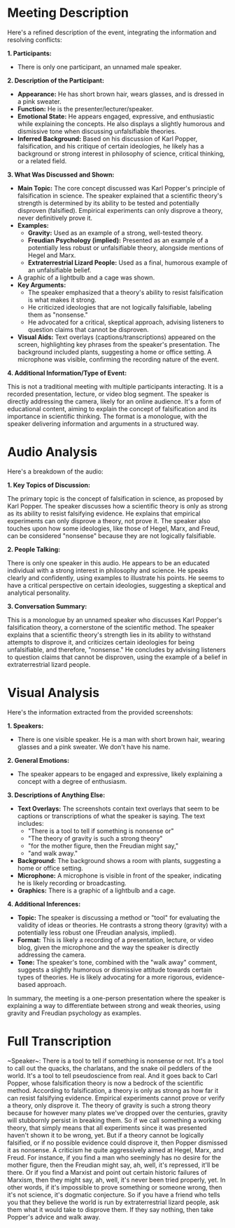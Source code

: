 # Meeting Description

Here's a refined description of the event, integrating the information and resolving conflicts:

**1. Participants:**

*   There is only one participant, an unnamed male speaker.

**2. Description of the Participant:**

*   **Appearance:** He has short brown hair, wears glasses, and is dressed in a pink sweater.
*   **Function:** He is the presenter/lecturer/speaker.
*   **Emotional State:** He appears engaged, expressive, and enthusiastic while explaining the concepts. He also displays a slightly humorous and dismissive tone when discussing unfalsifiable theories.
*   **Inferred Background:** Based on his discussion of Karl Popper, falsification, and his critique of certain ideologies, he likely has a background or strong interest in philosophy of science, critical thinking, or a related field.

**3. What Was Discussed and Shown:**

*   **Main Topic:** The core concept discussed was Karl Popper's principle of falsification in science. The speaker explained that a scientific theory's strength is determined by its ability to be tested and potentially disproven (falsified). Empirical experiments can only disprove a theory, never definitively prove it.
*   **Examples:**
    *   **Gravity:** Used as an example of a strong, well-tested theory.
    *   **Freudian Psychology (implied):** Presented as an example of a potentially less robust or unfalsifiable theory, alongside mentions of Hegel and Marx.
    *   **Extraterrestrial Lizard People:** Used as a final, humorous example of an unfalsifiable belief.
*    A graphic of a lightbulb and a cage was shown.
*   **Key Arguments:**
    *   The speaker emphasized that a theory's ability to resist falsification is what makes it strong.
    *   He criticized ideologies that are not logically falsifiable, labeling them as "nonsense."
    *   He advocated for a critical, skeptical approach, advising listeners to question claims that cannot be disproven.
*   **Visual Aids:** Text overlays (captions/transcriptions) appeared on the screen, highlighting key phrases from the speaker's presentation. The background included plants, suggesting a home or office setting. A microphone was visible, confirming the recording nature of the event.

**4. Additional Information/Type of Event:**

This is not a traditional meeting with multiple participants interacting. It is a recorded presentation, lecture, or video blog segment. The speaker is directly addressing the camera, likely for an online audience. It's a form of educational content, aiming to explain the concept of falsification and its importance in scientific thinking. The format is a monologue, with the speaker delivering information and arguments in a structured way.



# Audio Analysis

Here's a breakdown of the audio:

**1. Key Topics of Discussion:**

The primary topic is the concept of falsification in science, as proposed by Karl Popper. The speaker discusses how a scientific theory is only as strong as its ability to resist falsifying evidence. He explains that empirical experiments can only disprove a theory, not prove it. The speaker also touches upon how some ideologies, like those of Hegel, Marx, and Freud, can be considered "nonsense" because they are not logically falsifiable.

**2. People Talking:**

There is only one speaker in this audio. He appears to be an educated individual with a strong interest in philosophy and science. He speaks clearly and confidently, using examples to illustrate his points. He seems to have a critical perspective on certain ideologies, suggesting a skeptical and analytical personality.

**3. Conversation Summary:**

This is a monologue by an unnamed speaker who discusses Karl Popper's falsification theory, a cornerstone of the scientific method. The speaker explains that a scientific theory's strength lies in its ability to withstand attempts to disprove it, and criticizes certain ideologies for being unfalsifiable, and therefore, "nonsense." He concludes by advising listeners to question claims that cannot be disproven, using the example of a belief in extraterrestrial lizard people.



# Visual Analysis

Here's the information extracted from the provided screenshots:

**1. Speakers:**

*   There is one visible speaker. He is a man with short brown hair, wearing glasses and a pink sweater. We don't have his name.

**2. General Emotions:**

*   The speaker appears to be engaged and expressive, likely explaining a concept with a degree of enthusiasm.

**3. Descriptions of Anything Else:**

*   **Text Overlays:** The screenshots contain text overlays that seem to be captions or transcriptions of what the speaker is saying. The text includes:
    *   "There is a tool to tell if something is nonsense or"
    *   "The theory of gravity is such a strong theory"
    *    "for the mother figure, then the Freudian might say,"
    *    "and walk away."
*   **Background:** The background shows a room with plants, suggesting a home or office setting.
*   **Microphone:** A microphone is visible in front of the speaker, indicating he is likely recording or broadcasting.
*   **Graphics:** There is a graphic of a lightbulb and a cage.

**4. Additional Inferences:**

*   **Topic:** The speaker is discussing a method or "tool" for evaluating the validity of ideas or theories. He contrasts a strong theory (gravity) with a potentially less robust one (Freudian analysis, implied).
*   **Format:** This is likely a recording of a presentation, lecture, or video blog, given the microphone and the way the speaker is directly addressing the camera.
*   **Tone:** The speaker's tone, combined with the "walk away" comment, suggests a slightly humorous or dismissive attitude towards certain types of theories. He is likely advocating for a more rigorous, evidence-based approach.

In summary, the meeting is a one-person presentation where the speaker is explaining a way to differentiate between strong and weak theories, using gravity and Freudian psychology as examples.



# Full Transcription

~Speaker~: There is a tool to tell if something is nonsense or not. It's a tool to call out the quacks, the charlatans, and the snake oil peddlers of the world. It's a tool to tell pseudoscience from real. And it goes back to Carl Popper, whose falsification theory is now a bedrock of the scientific method. According to falsification, a theory is only as strong as how far it can resist falsifying evidence. Empirical experiments cannot prove or verify a theory, only disprove it. The theory of gravity is such a strong theory because for however many plates we've dropped over the centuries, gravity will stubbornly persist in breaking them. So if we call something a working theory, that simply means that all experiments since it was presented haven't shown it to be wrong, yet. But if a theory cannot be logically falsified, or if no possible evidence could disprove it, then Popper dismissed it as nonsense. A criticism he quite aggressively aimed at Hegel, Marx, and Freud. For instance, if you find a man who seemingly has no desire for the mother figure, then the Freudian might say, ah, well, it's repressed, it'll be there. Or if you find a Marxist and point out certain historic failures of Marxism, then they might say, ah, well, it's never been tried properly, yet. In other words, if it's impossible to prove something or someone wrong, then it's not science, it's dogmatic conjecture. So if you have a friend who tells you that they believe the world is run by extraterrestrial lizard people, ask them what it would take to disprove them. If they say nothing, then take Popper's advice and walk away.